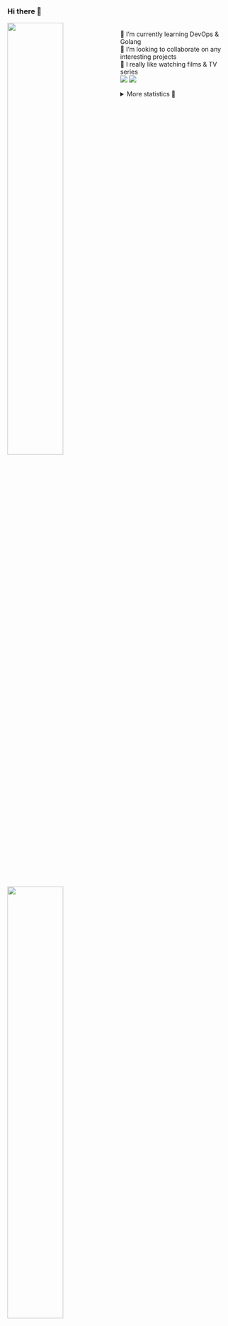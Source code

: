 ### Hi there 👋


[<img align="left" width="50%" src="https://github-readme-stats.vercel.app/api?username=rufusnufus&hide=issues&show_icons=true&count_private=true&theme=transparent&title_color=FF6F40&text_color=FBF9F8&icon_color=F48242&hide_border=true&hide_title=true#gh-dark-mode-only">](https://metrics.lecoq.io/rufusnufus#gh-dark-mode-only)
[<img align="left" width="50%" src="https://github-readme-stats.vercel.app/api?username=rufusnufus&hide=issues&show_icons=true&count_private=true&theme=transparent&title_color=FF6533&text_color=4D4644&icon_color=FF8038&hide_border=true&hide_title=true#gh-light-mode-only">](https://metrics.lecoq.io/rufusnufus#gh-light-mode-only)

<p>
  <br>
  🌱 I’m currently learning DevOps & Golang</br>
  👯 I’m looking to collaborate on any interesting projects</br>
  🎥 I really like watching films & TV series</br>
  <a href="https://linkedin.com/in/rufusnufus"><img src="https://img.shields.io/badge/linkedin-0077B5.svg?style=for-the-badge&logo=linkedin&logoColor=white"/></a>
  <a href="https://t.me/nufusrufus"><img src="https://img.shields.io/badge/-telegram-black?style=for-the-badge&color=blue&logo=telegram"/></a>
</p>

<p text-align="left">
<details>
  <summary>More statistics 👀</summary><br/>

<!--START_SECTION:waka-->
![Code Time](http://img.shields.io/badge/Code%20Time-765%20hrs%202%20mins-blue)

![Profile Views](http://img.shields.io/badge/Profile%20Views-0-blue)

**I'm an Early 🐤** 

```text
🌞 Morning                8642 commits        █████░░░░░░░░░░░░░░░░░░░░   21.96 % 
🌆 Daytime                22446 commits       ██████████████░░░░░░░░░░░   57.03 % 
🌃 Evening                7398 commits        █████░░░░░░░░░░░░░░░░░░░░   18.80 % 
🌙 Night                  874 commits         █░░░░░░░░░░░░░░░░░░░░░░░░   02.22 % 
```
📅 **I'm Most Productive on Wednesday** 

```text
Monday                   7672 commits        █████░░░░░░░░░░░░░░░░░░░░   19.49 % 
Tuesday                  6483 commits        ████░░░░░░░░░░░░░░░░░░░░░   16.47 % 
Wednesday                9159 commits        ██████░░░░░░░░░░░░░░░░░░░   23.27 % 
Thursday                 7311 commits        █████░░░░░░░░░░░░░░░░░░░░   18.57 % 
Friday                   6796 commits        ████░░░░░░░░░░░░░░░░░░░░░   17.27 % 
Saturday                 1279 commits        █░░░░░░░░░░░░░░░░░░░░░░░░   03.25 % 
Sunday                   660 commits         ░░░░░░░░░░░░░░░░░░░░░░░░░   01.68 % 
```


📊 **This Week I Spent My Time On** 

```text
💬 Programming Languages: 
No Activity Tracked This Week

🔥 Editors: 
No Activity Tracked This Week
```

**I Mostly Code in Java** 

```text
Python                   20 repos            ████░░░░░░░░░░░░░░░░░░░░░   17.86 % 
Go                       12 repos            ███░░░░░░░░░░░░░░░░░░░░░░   10.71 % 
Smarty                   8 repos             ██░░░░░░░░░░░░░░░░░░░░░░░   07.14 % 
Shell                    5 repos             █░░░░░░░░░░░░░░░░░░░░░░░░   04.46 % 
Kotlin                   3 repos             █░░░░░░░░░░░░░░░░░░░░░░░░   02.68 % 
```




 Last Updated on 08/05/2025 01:24:46 UTC
<!--END_SECTION:waka-->

</details>
</p>
